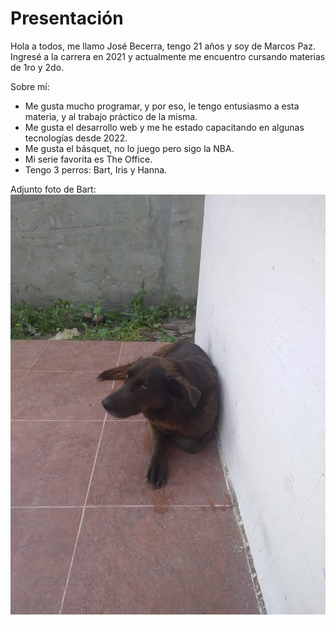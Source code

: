 # Presentación

Hola a todos, me llamo José Becerra, tengo 21 años y soy de Marcos Paz.
Ingresé a la carrera en 2021 y actualmente me encuentro cursando materias de 1ro y 2do.

 Sobre mí:

- Me gusta mucho programar, y por eso, le tengo entusiasmo a esta materia, y al trabajo práctico de la misma.
- Me gusta el desarrollo web y me he estado capacitando en algunas tecnologías desde 2022. 
- Me gusta el básquet, no lo juego pero sigo la NBA.
- Mi serie favorita es The Office.
- Tengo 3 perros: Bart, Iris y Hanna. 

Adjunto foto de Bart:
![Bart](mascota.jpeg)